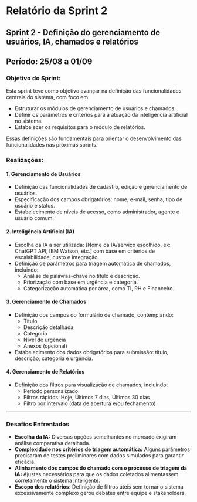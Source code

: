 # Relatório da Sprint 2

## Sprint 2 - Definição do gerenciamento de usuários, IA, chamados e relatórios  
## Período: 25/08 a 01/09

### Objetivo do Sprint:
Esta sprint teve como objetivo avançar na definição das funcionalidades centrais do sistema, com foco em:

- Estruturar os módulos de gerenciamento de usuários e chamados.
- Definir os parâmetros e critérios para a atuação da inteligência artificial no sistema.
- Estabelecer os requisitos para o módulo de relatórios.

Essas definições são fundamentais para orientar o desenvolvimento das funcionalidades nas próximas sprints.

### Realizações:
#### 1. Gerenciamento de Usuários
- Definição das funcionalidades de cadastro, edição e gerenciamento de usuários.
- Especificação dos campos obrigatórios: nome, e-mail, senha, tipo de usuário e status.
- Estabelecimento de níveis de acesso, como administrador, agente e usuário comum.

#### 2. Inteligência Artificial (IA)
- Escolha da IA a ser utilizada: [Nome da IA/serviço escolhido, ex: ChatGPT API, IBM Watson, etc.] com base em critérios de escalabilidade, custo e integração.
- Definição de parâmetros para triagem automática de chamados, incluindo:
  - Análise de palavras-chave no título e descrição.
  - Priorização com base em urgência e categoria.
  - Categorização automática por área, como TI, RH e Financeiro.

#### 3. Gerenciamento de Chamados
- Definição dos campos do formulário de chamado, contemplando:
  - Título
  - Descrição detalhada
  - Categoria
  - Nível de urgência
  - Anexos (opcional)
- Estabelecimento dos dados obrigatórios para submissão: título, descrição, categoria e urgência.

#### 4. Gerenciamento de Relatórios
- Definição dos filtros para visualização de chamados, incluindo:
  - Período personalizado
  - Filtros rápidos: Hoje, Últimos 7 dias, Últimos 30 dias
  - Filtro por intervalo (data de abertura e/ou fechamento)

---

### Desafios Enfrentados
- **Escolha da IA:** Diversas opções semelhantes no mercado exigiram análise comparativa detalhada.
- **Complexidade nos critérios de triagem automática:** Alguns parâmetros precisaram de testes preliminares com dados simulados para garantir eficácia.
- **Alinhamento dos campos do chamado com o processo de triagem da IA:** Ajustes necessários para que os dados coletados alimentassem corretamente o sistema inteligente.
- **Escopo dos relatórios:** Definição de filtros úteis sem tornar o sistema excessivamente complexo gerou debates entre equipe e stakeholders.
